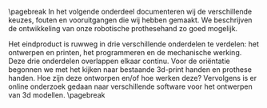 
<!---------------
---INTERMEDIAN---
---------------->
\pagebreak
In het volgende onderdeel documenteren wij de verschillende keuzes, fouten en vooruitgangen die wij hebben gemaakt. We beschrijven de ontwikkeling van onze robotische prothesehand zo goed mogelijk.

Het eindproduct is ruwweg in drie verschillende onderdelen te verdelen: het ontwerpen en printen, het programmeren en de mechanische werking. Deze drie onderdelen overlappen elkaar continu. Voor de oriëntatie begonnen we met het kijken naar bestaande 3d-print handen en prothese handen. Hoe zijn deze ontworpen en/of hoe werken deze? Vervolgens is er online onderzoek gedaan naar verschillende software voor het ontwerpen van 3d modellen.
\pagebreak

